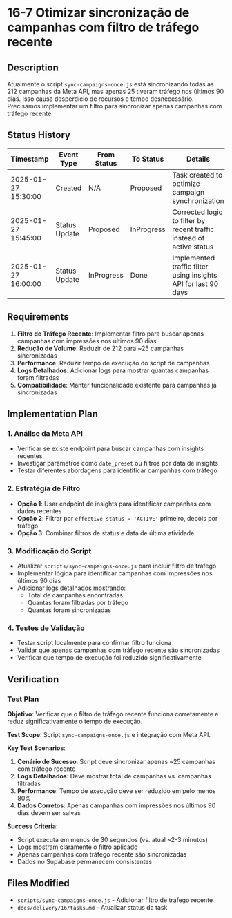 # 16-7 Otimizar sincronização de campanhas com filtro de tráfego recente

## Description

Atualmente o script `sync-campaigns-once.js` está sincronizando todas as 212 campanhas da Meta API, mas apenas 25 tiveram tráfego nos últimos 90 dias. Isso causa desperdício de recursos e tempo desnecessário. Precisamos implementar um filtro para sincronizar apenas campanhas com tráfego recente.

## Status History

| Timestamp | Event Type | From Status | To Status | Details | User |
|-----------|------------|-------------|-----------|---------|------|
| 2025-01-27 15:30:00 | Created | N/A | Proposed | Task created to optimize campaign synchronization | AI Agent |
| 2025-01-27 15:45:00 | Status Update | Proposed | InProgress | Corrected logic to filter by recent traffic instead of active status | AI Agent |
| 2025-01-27 16:00:00 | Status Update | InProgress | Done | Implemented traffic filter using insights API for last 90 days | AI Agent |

## Requirements

1. **Filtro de Tráfego Recente**: Implementar filtro para buscar apenas campanhas com impressões nos últimos 90 dias
2. **Redução de Volume**: Reduzir de 212 para ~25 campanhas sincronizadas
3. **Performance**: Reduzir tempo de execução do script de campanhas
4. **Logs Detalhados**: Adicionar logs para mostrar quantas campanhas foram filtradas
5. **Compatibilidade**: Manter funcionalidade existente para campanhas já sincronizadas

## Implementation Plan

### 1. Análise da Meta API
- Verificar se existe endpoint para buscar campanhas com insights recentes
- Investigar parâmetros como `date_preset` ou filtros por data de insights
- Testar diferentes abordagens para identificar campanhas com tráfego

### 2. Estratégia de Filtro
- **Opção 1**: Usar endpoint de insights para identificar campanhas com dados recentes
- **Opção 2**: Filtrar por `effective_status = 'ACTIVE'` primeiro, depois por tráfego
- **Opção 3**: Combinar filtros de status e data de última atividade

### 3. Modificação do Script
- Atualizar `scripts/sync-campaigns-once.js` para incluir filtro de tráfego
- Implementar lógica para identificar campanhas com impressões nos últimos 90 dias
- Adicionar logs detalhados mostrando:
  - Total de campanhas encontradas
  - Quantas foram filtradas por tráfego
  - Quantas foram sincronizadas

### 4. Testes de Validação
- Testar script localmente para confirmar filtro funciona
- Validar que apenas campanhas com tráfego recente são sincronizadas
- Verificar que tempo de execução foi reduzido significativamente

## Verification

### Test Plan

**Objetivo**: Verificar que o filtro de tráfego recente funciona corretamente e reduz significativamente o tempo de execução.

**Test Scope**: Script `sync-campaigns-once.js` e integração com Meta API.

**Key Test Scenarios**:
1. **Cenário de Sucesso**: Script deve sincronizar apenas ~25 campanhas com tráfego recente
2. **Logs Detalhados**: Deve mostrar total de campanhas vs. campanhas filtradas
3. **Performance**: Tempo de execução deve ser reduzido em pelo menos 80%
4. **Dados Corretos**: Apenas campanhas com impressões nos últimos 90 dias devem ser salvas

**Success Criteria**:
- Script executa em menos de 30 segundos (vs. atual ~2-3 minutos)
- Logs mostram claramente o filtro aplicado
- Apenas campanhas com tráfego recente são sincronizadas
- Dados no Supabase permanecem consistentes

## Files Modified

- `scripts/sync-campaigns-once.js` - Adicionar filtro de tráfego recente
- `docs/delivery/16/tasks.md` - Atualizar status da task 
